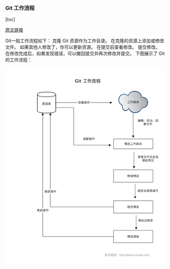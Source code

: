 
### Git 工作流程

[toc]

[原文链接](http://www.runoob.com/git/git-workflow.html)

Git一般工作流程如下：
克隆 Git 资源作为工作目录。
在克隆的资源上添加或修改文件。
如果其他人修改了，你可以更新资源。
在提交前查看修改。
提交修改。
在修改完成后，如果发现错误，可以撤回提交并再次修改并提交。
下图展示了 Git 的工作流程：

![git-process](./images/git-process.png)